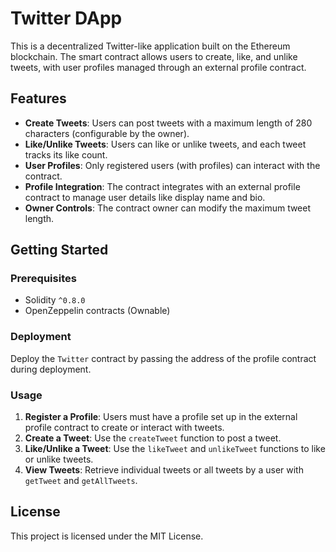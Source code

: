 # Twitter DApp

This is a decentralized Twitter-like application built on the Ethereum blockchain. The smart contract allows users to create, like, and unlike tweets, with user profiles managed through an external profile contract.

## Features

- **Create Tweets**: Users can post tweets with a maximum length of 280 characters (configurable by the owner).
- **Like/Unlike Tweets**: Users can like or unlike tweets, and each tweet tracks its like count.
- **User Profiles**: Only registered users (with profiles) can interact with the contract.
- **Profile Integration**: The contract integrates with an external profile contract to manage user details like display name and bio.
- **Owner Controls**: The contract owner can modify the maximum tweet length.

## Getting Started

### Prerequisites

- Solidity `^0.8.0`
- OpenZeppelin contracts (Ownable)

### Deployment

Deploy the `Twitter` contract by passing the address of the profile contract during deployment.

### Usage

1. **Register a Profile**: Users must have a profile set up in the external profile contract to create or interact with tweets.
2. **Create a Tweet**: Use the `createTweet` function to post a tweet.
3. **Like/Unlike a Tweet**: Use the `likeTweet` and `unlikeTweet` functions to like or unlike tweets.
4. **View Tweets**: Retrieve individual tweets or all tweets by a user with `getTweet` and `getAllTweets`.

## License

This project is licensed under the MIT License.
